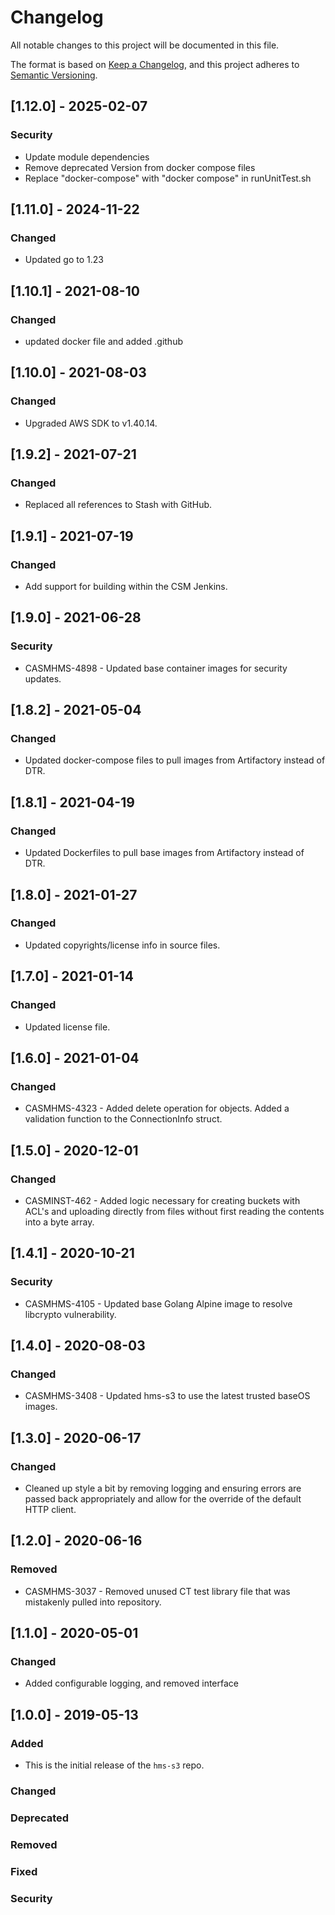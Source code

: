 # Changelog

All notable changes to this project will be documented in this file.

The format is based on [Keep a Changelog](https://keepachangelog.com/en/1.0.0/),
and this project adheres to [Semantic Versioning](https://semver.org/spec/v2.0.0.html).

## [1.12.0] - 2025-02-07

### Security

- Update module dependencies
- Remove deprecated Version from docker compose files
- Replace "docker-compose" with "docker compose" in runUnitTest.sh

## [1.11.0] - 2024-11-22

### Changed

- Updated go to 1.23

## [1.10.1] - 2021-08-10

### Changed

- updated docker file and added .github

## [1.10.0] - 2021-08-03

### Changed

- Upgraded AWS SDK to v1.40.14.

## [1.9.2] - 2021-07-21

### Changed

- Replaced all references to Stash with GitHub.

## [1.9.1] - 2021-07-19

### Changed

- Add support for building within the CSM Jenkins.

## [1.9.0] - 2021-06-28

### Security

- CASMHMS-4898 - Updated base container images for security updates.

## [1.8.2] - 2021-05-04

### Changed

- Updated docker-compose files to pull images from Artifactory instead of DTR.

## [1.8.1] - 2021-04-19

### Changed

- Updated Dockerfiles to pull base images from Artifactory instead of DTR.

## [1.8.0] - 2021-01-27

### Changed

- Updated copyrights/license info in source files.

## [1.7.0] - 2021-01-14

### Changed

- Updated license file.

## [1.6.0] - 2021-01-04

### Changed

- CASMHMS-4323 - Added delete operation for objects. Added a validation function to the ConnectionInfo struct.

## [1.5.0] - 2020-12-01

### Changed

- CASMINST-462 - Added logic necessary for creating buckets with ACL's and uploading directly from files without first reading the contents into a byte array.

## [1.4.1] - 2020-10-21

### Security

- CASMHMS-4105 - Updated base Golang Alpine image to resolve libcrypto vulnerability.

## [1.4.0] - 2020-08-03

### Changed

- CASMHMS-3408 - Updated hms-s3 to use the latest trusted baseOS images.

## [1.3.0] - 2020-06-17

### Changed

- Cleaned up style a bit by removing logging and ensuring errors are passed back appropriately and allow for the override of the default HTTP client.

## [1.2.0] - 2020-06-16

### Removed

- CASMHMS-3037 - Removed unused CT test library file that was mistakenly pulled into repository.

## [1.1.0] - 2020-05-01

### Changed

- Added configurable logging, and removed interface

## [1.0.0] - 2019-05-13

### Added

- This is the initial release of the `hms-s3` repo.

### Changed

### Deprecated

### Removed

### Fixed

### Security

